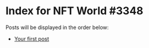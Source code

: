 # Index for NFT World #3348
Posts will be displayed in the order below:

- [Your first post](./001-first.md)

